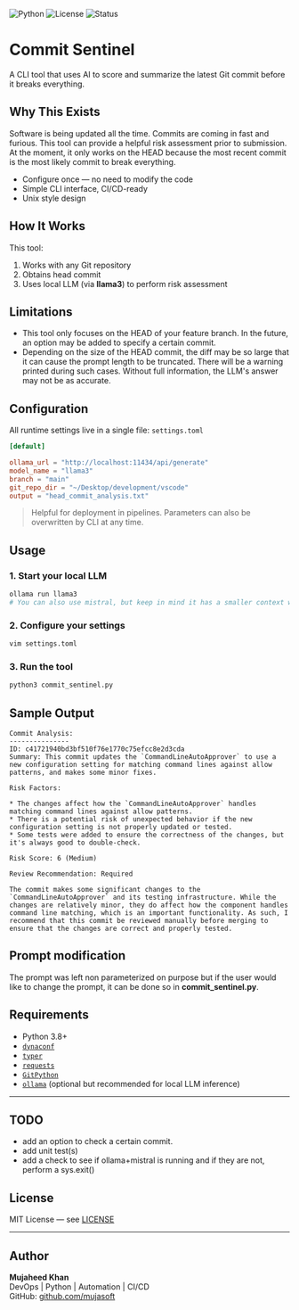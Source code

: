 ![Python](https://img.shields.io/badge/python-3.8+-blue)
![License](https://img.shields.io/github/license/mujasoft/git_log_analyser)
![Status](https://img.shields.io/badge/status-WIP-orange)

# Commit Sentinel
A CLI tool that uses AI to score and summarize the latest Git commit before it breaks everything.

## Why This Exists

Software is being updated all the time. Commits are coming in fast and furious. This tool
can provide a helpful risk assessment prior to submission. At the moment, it only works on the HEAD because the most recent commit is the most likely commit to break everything.

- Configure once — no need to modify the code
- Simple CLI interface, CI/CD-ready
- Unix style design

## How It Works

This tool:
1. Works with any Git repository
2. Obtains head commit
3. Uses local LLM (via **llama3**) to perform risk assessment

## Limitations
- This tool only focuses on the HEAD of your feature branch. In the future, an option
may be added to specify a certain commit.
- Depending on the size of the HEAD commit, the diff may be so large that it can cause the prompt length to be truncated. There will be a warning printed during such cases. Without full information, the LLM's answer may not be as accurate.

## Configuration

All runtime settings live in a single file: `settings.toml`

```toml
[default]

ollama_url = "http://localhost:11434/api/generate"
model_name = "llama3"
branch = "main"
git_repo_dir = "~/Desktop/development/vscode"
output = "head_commit_analysis.txt"
```

> Helpful for deployment in pipelines. Parameters can also be overwritten by CLI at any time.

## Usage

### 1. Start your local LLM
```bash
ollama run llama3
# You can also use mistral, but keep in mind it has a smaller context window than llama3.
```

### 2. Configure your settings
```bash
vim settings.toml
```

### 3. Run the tool
```bash
python3 commit_sentinel.py
```

## Sample Output

```text
Commit Analysis:
---------------
ID: c41721940bd3bf510f76e1770c75efcc8e2d3cda
Summary: This commit updates the `CommandLineAutoApprover` to use a new configuration setting for matching command lines against allow patterns, and makes some minor fixes.

Risk Factors:

* The changes affect how the `CommandLineAutoApprover` handles matching command lines against allow patterns.
* There is a potential risk of unexpected behavior if the new configuration setting is not properly updated or tested.
* Some tests were added to ensure the correctness of the changes, but it's always good to double-check.

Risk Score: 6 (Medium)

Review Recommendation: Required

The commit makes some significant changes to the `CommandLineAutoApprover` and its testing infrastructure. While the changes are relatively minor, they do affect how the component handles command line matching, which is an important functionality. As such, I recommend that this commit be reviewed manually before merging to ensure that the changes are correct and properly tested.
```

## Prompt modification

The prompt was left non parameterized on purpose but if the user would like to change the prompt, it can be done so in **commit_sentinel.py**.

## Requirements

- Python 3.8+
- [`dynaconf`](https://www.dynaconf.com/)
- [`typer`](https://typer.tiangolo.com/)
- [`requests`](https://docs.python-requests.org/en/master/)
- [`GitPython`](https://gitpython.readthedocs.io/en/stable/)
- [`ollama`](https://ollama.com) (optional but recommended for local LLM inference)

---

## TODO
- add an option to check a certain commit.
- add unit test(s)
- add a check to see if ollama+mistral is running and if they are not, perform a sys.exit()

## License

MIT License — see [LICENSE](./LICENSE)

---

## Author

**Mujaheed Khan**  
DevOps | Python | Automation | CI/CD  
GitHub: [github.com/mujasoft](https://github.com/mujasoft)
